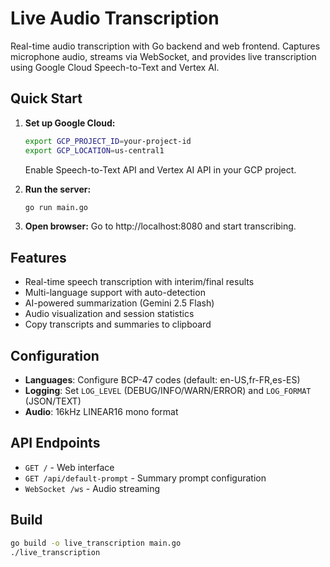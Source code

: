 # Live Audio Transcription

Real-time audio transcription with Go backend and web frontend. Captures microphone audio, streams via WebSocket, and provides live transcription using Google Cloud Speech-to-Text and Vertex AI.

## Quick Start

1. **Set up Google Cloud:**
   ```bash
   export GCP_PROJECT_ID=your-project-id
   export GCP_LOCATION=us-central1
   ```
   Enable Speech-to-Text API and Vertex AI API in your GCP project.

2. **Run the server:**
   ```bash
   go run main.go
   ```

3. **Open browser:**
   Go to http://localhost:8080 and start transcribing.

## Features

- Real-time speech transcription with interim/final results
- Multi-language support with auto-detection
- AI-powered summarization (Gemini 2.5 Flash)
- Audio visualization and session statistics
- Copy transcripts and summaries to clipboard

## Configuration

- **Languages**: Configure BCP-47 codes (default: en-US,fr-FR,es-ES)
- **Logging**: Set `LOG_LEVEL` (DEBUG/INFO/WARN/ERROR) and `LOG_FORMAT` (JSON/TEXT)
- **Audio**: 16kHz LINEAR16 mono format

## API Endpoints

- `GET /` - Web interface
- `GET /api/default-prompt` - Summary prompt configuration
- `WebSocket /ws` - Audio streaming

## Build

```bash
go build -o live_transcription main.go
./live_transcription
```
